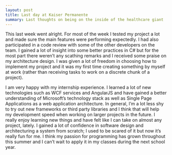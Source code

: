 ```yaml
---
layout: post
title: Last day at Kaiser Permanente
summary: Last thoughts on being on the inside of the healthcare giant
---
```

This last week went alright. For most of the week I tested my project a lot and made sure the main features were performing expectedly. I had also participated in a code review with some of the other developers on the team. I gained a lot of insight into some better practices in C# but for the most part there weren’t any scathing remarks and I received some praise on my architecture design. I was given a lot of freedom in choosing how to implement my project and it was my first time creating something by myself at work (rather than receiving tasks to work on a discrete chunk of a project).

I am very happy with my internship experience. I learned a lot of new technologies such as WCF services and AngularJS and have gained a better understanding of Microsoft’s technology stack as well as Single Page Applications as a web application architecture. In general, I’m a lot less shy to try out new frameworks or third party libraries and I think that will help my development speed when working on larger projects in the future. I really enjoy learning new things and have felt like I can take on almost any project, lately. I gained a lot of confidence in software design and architecturing a system from scratch; I used to be scared of it but now it’s really fun for me. I think my passion for programming has grown throughout this summer and I can’t wait to apply it in my classes during the next school year.
